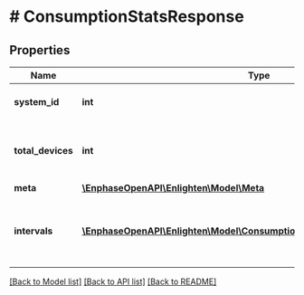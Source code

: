 # # ConsumptionStatsResponse

## Properties

Name | Type | Description | Notes
------------ | ------------- | ------------- | -------------
**system_id** | **int** | Enlighten ID for this system. |
**total_devices** | **int** | Number of active consumption meters for this system. |
**meta** | [**\EnphaseOpenAPI\Enlighten\Model\Meta**](Meta.md) |  |
**intervals** | [**\EnphaseOpenAPI\Enlighten\Model\ConsumptionStatsResponseIntervalsInner[]**](ConsumptionStatsResponseIntervalsInner.md) | A list of intervals between the requested start and end times. |

[[Back to Model list]](../../README.md#models) [[Back to API list]](../../README.md#endpoints) [[Back to README]](../../README.md)
